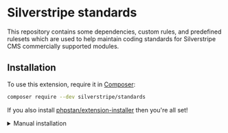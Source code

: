 # Silverstripe standards

This repository contains some dependencies, custom rules, and predefined rulesets which are used to help maintain coding standards for Silverstripe CMS commercially supported modules.

## Installation

To use this extension, require it in [Composer](https://getcomposer.org/):

```bash
composer require --dev silverstripe/standards
```

If you also install [phpstan/extension-installer](https://github.com/phpstan/extension-installer) then you're all set!

<details>
<summary>Manual installation</summary>

If you don't want to use `phpstan/extension-installer`, include rules.neon in your project's PHPStan config:

```neon
includes:
    - vendor/silverstripe/standards/rules.neon
```
</details>
